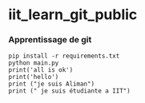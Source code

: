 # iit_learn_git_public

### Apprentissage de git 

```
pip install -r requirements.txt
python main.py
print('all is ok')
print('hello')
print ("je suis Aliman")
print (" je suis étudiante a IIT")

```
